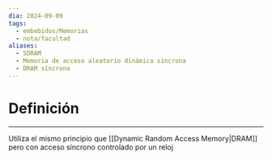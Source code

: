 ```yaml
---
dia: 2024-09-09
tags:
  - embebidos/Memorias
  - nota/facultad
aliases:
  - SDRAM
  - Memoria de acceso aleatorio dinámica síncrona
  - DRAM síncrona
---
```

# Definición
---
Utiliza el mismo principio que [[Dynamic Random Access Memory|DRAM]] pero con acceso síncrono controlado por un reloj
